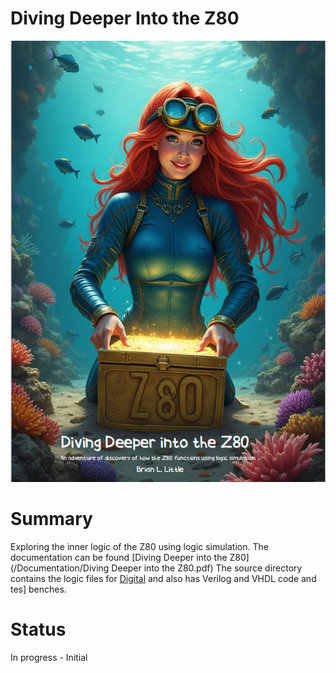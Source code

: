 # Diving Deeper Into the Z80
![Alt text](/Documentation/Resources/coverart.png)
# Summary 
Exploring the inner logic of the Z80 using logic simulation. 
The documentation can be found  [Diving Deeper into the Z80](/Documentation/Diving Deeper into the Z80.pdf)
The source directory contains the logic files for [Digital](https://github.com/hneemann/Digital) and also has Verilog and VHDL code and tes] benches.

# Status 
In progress - Initial 
